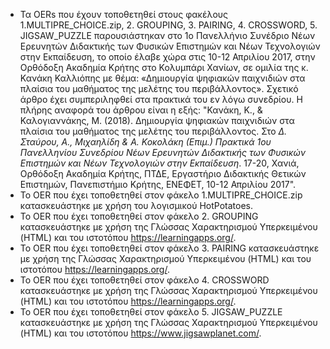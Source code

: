 -  Τα OERs που έχουν τοποθετηθεί στους φακέλους 1.MULTIPRE_CHOICE.zip, 2. GROUPING, 3. PAIRING, 4. CROSSWORD, 5. JIGSAW_PUZZLE παρουσιάστηκαν στο 1ο Πανελλήνιο Συνέδριο Νέων Ερευνητών Διδακτικής των Φυσικών Επιστημών και Νέων Τεχνολογιών στην Εκπαίδευση, το οποίο έλαβε χώρα στις 10-12 Απριλίου 2017, στην Ορθόδοξη Ακαδημία Κρήτης στο Κολυμπάρι Χανίων, σε ομιλία της κ. Κανάκη Καλλιόπης με θέμα: «Δημιουργία ψηφιακών παιχνιδιών στα πλαίσια του μαθήματος της μελέτης του περιβάλλοντος». Σχετικό άρθρο έχει συμπεριληφθεί στα πρακτικά του εν λόγω συνεδρίου. Η πλήρης αναφορά του άρθρου είναι η εξής:
"Κανάκη, Κ., & Καλογιαννάκης, Μ. (2018). Δημιουργία ψηφιακών παιχνιδιών στα πλαίσια του μαθήματος της μελέτης του περιβάλλοντος. Στο *Δ. Σταύρου, Α., Μιχαηλίδη & Α. Κοκολάκη (Επιμ.) Πρακτικά 1ου Πανελληνίου Συνεδρίου Νέων Ερευνητών Διδακτικής των Φυσικών Επιστημών και Νέων Τεχνολογιών στην Εκπαίδευση*. 17-20, Χανιά, Ορθόδοξη Ακαδημία Κρήτης, ΠΤΔΕ, Εργαστήριο Διδακτικής Θετικών Επιστημών, Πανεπιστήμιο Κρήτης, ΕΝΕΦΕΤ, 10-12 Απριλίου 2017".
-  Το OER που έχει τοποθετηθεί στον φάκελο 1.MULTIPRE_CHOICE.zip κατασκευάστηκε με χρήση του λογισμικού HotPotatoes.
-  Το OER που έχει τοποθετηθεί στον φάκελο 2. GROUPING κατασκευάστηκε με χρήση της Γλώσσας Χαρακτηρισμού Υπερκειμένου (HTML) και του ιστοτόπου https://learningapps.org/.
-  Το OER που έχει τοποθετηθεί στον φάκελο 3. PAIRING κατασκευάστηκε με χρήση της Γλώσσας Χαρακτηρισμού Υπερκειμένου (HTML) και του ιστοτόπου https://learningapps.org/.
-  Το OER που έχει τοποθετηθεί στον φάκελο 4. CROSSWORD κατασκευάστηκε με χρήση της Γλώσσας Χαρακτηρισμού Υπερκειμένου (HTML) και του ιστοτόπου https://learningapps.org/.
-  Το OER που έχει τοποθετηθεί στον φάκελο 5. JIGSAW_PUZZLE κατασκευάστηκε με χρήση της Γλώσσας Χαρακτηρισμού Υπερκειμένου (HTML) και του ιστοτόπου https://www.jigsawplanet.com/.
